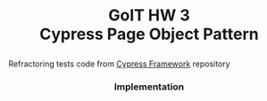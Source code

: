 # <p align="center">GoIT HW 3 </br>Cypress Page Object Pattern</p>

Refractoring tests code from [Cypress Framework](https://github.com/MioLuczak/CypressFramework) repository

### <p align="center">Implementation</p>
